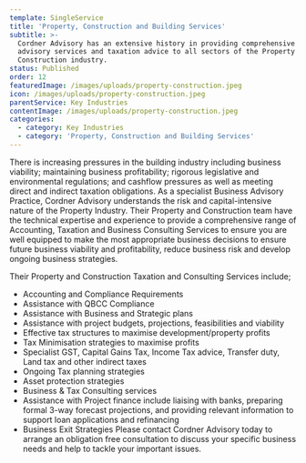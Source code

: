 ```yaml
---
template: SingleService
title: 'Property, Construction and Building Services'
subtitle: >-
  Cordner Advisory has an extensive history in providing comprehensive business
  advisory services and taxation advice to all sectors of the Property and
  Construction industry.
status: Published
order: 12
featuredImage: /images/uploads/property-construction.jpeg
icon: /images/uploads/property-construction.jpeg
parentService: Key Industries
contentImage: /images/uploads/property-construction.jpeg
categories:
  - category: Key Industries
  - category: 'Property, Construction and Building Services'
---
```


There is increasing pressures in the building industry including business viability; maintaining business profitability; rigorous legislative and environmental regulations; and cashflow pressures as well as meeting direct and indirect taxation obligations. As a specialist Business Advisory Practice, Cordner Advisory understands the risk and capital-intensive nature of the Property Industry. Their Property and Construction team have the technical expertise and experience to provide a comprehensive range of Accounting, Taxation and Business Consulting Services to ensure you are well equipped to make the most appropriate business decisions to ensure future business viability and profitability, reduce business risk and develop ongoing business strategies.

Their Property and Construction Taxation and Consulting Services include;

- Accounting and Compliance Requirements
- Assistance with QBCC Compliance
- Assistance with Business and Strategic plans
- Assistance with project budgets, projections, feasibilities and viability
- Effective tax structures to maximise development/property profits
- Tax Minimisation strategies to maximise profits
- Specialist GST, Capital Gains Tax, Income Tax advice, Transfer duty, Land
  tax and other indirect taxes
- Ongoing Tax planning strategies
- Asset protection strategies
- Business & Tax Consulting services
- Assistance with Project finance include liaising with banks, preparing formal
  3-way forecast projections, and providing relevant information to support loan
  applications and refinancing
- Business Exit Strategies
  Please contact Cordner Advisory today to arrange an obligation free consultation to discuss your specific business needs and help to tackle your important issues.
